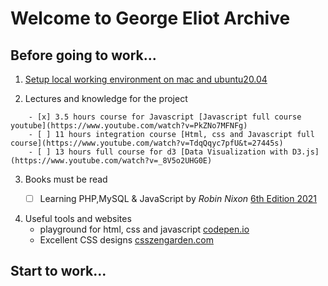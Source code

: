 # Welcome to George Eliot Archive

## Before going to work...

1. [Setup local working environment on mac and ubuntu20.04](setup)
       
    
2. Lectures and knowledge for the project
```
    - [x] 3.5 hours course for Javascript [Javascript full course youtube](https://www.youtube.com/watch?v=PkZNo7MFNFg)
    - [ ] 11 hours integration course [Html, css and Javascript full course](https://www.youtube.com/watch?v=TdqQqyc7pfU&t=27445s)
    - [ ] 13 hours full course for d3 [Data Visualization with D3.js](https://www.youtube.com/watch?v=_8V5o2UHG0E)
```

3. Books must be read
    - [ ] Learning PHP,MySQL & JavaScript by _Robin Nixon_ [6th Edition 2021](https://www.oreilly.com/library/view/learning-php-mysql/9781492093817/)


4. Useful tools and websites
    -   playground for html, css and javascript [codepen.io](https://codepen.io)
    -   Excellent CSS designs [csszengarden.com](http://www.csszengarden.com/)


## Start to work...
